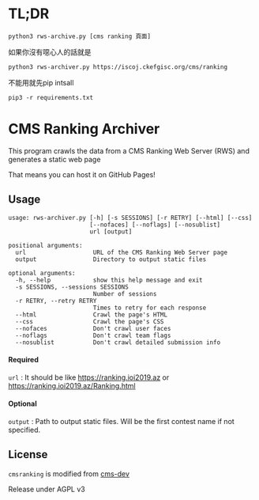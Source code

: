 # TL;DR

```
python3 rws-archive.py [cms ranking 頁面]
```
如果你沒有噁心人的話就是
```
python3 rws-archiver.py https://iscoj.ckefgisc.org/cms/ranking
```
不能用就先pip intsall
```
pip3 -r requirements.txt
```


# CMS Ranking Archiver

This program crawls the data from a CMS Ranking Web Server (RWS) and generates a static web page

That means you can host it on GitHub Pages!

## Usage

```
usage: rws-archiver.py [-h] [-s SESSIONS] [-r RETRY] [--html] [--css]
                       [--nofaces] [--noflags] [--nosublist]
                       url [output]

positional arguments:
  url                   URL of the CMS Ranking Web Server page
  output                Directory to output static files

optional arguments:
  -h, --help            show this help message and exit
  -s SESSIONS, --sessions SESSIONS
                        Number of sessions
  -r RETRY, --retry RETRY
                        Times to retry for each response
  --html                Crawl the page's HTML
  --css                 Crawl the page's CSS
  --nofaces             Don't crawl user faces
  --noflags             Don't crawl team flags
  --nosublist           Don't crawl detailed submission info
```

#### Required

`url` : It should be like https://ranking.ioi2019.az or https://ranking.ioi2019.az/Ranking.html

#### Optional

`output` : Path to output static files. Will be the first contest name if not specified.

## License

`cmsranking` is modified from [cms-dev](https://github.com/cms-dev/cms/tree/master/cmsranking/static)

Release under AGPL v3
